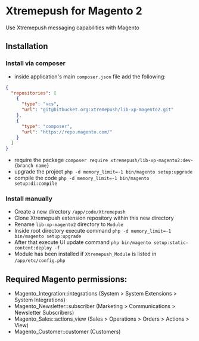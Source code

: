 # Xtremepush for Magento 2

Use Xtremepush messaging capabilities with Magento

## Installation

### Install via composer
- inside application's main `composer.json` file add the following:
```json
{
  "repositories": [
    {
      "type": "vcs",
      "url": "git@bitbucket.org:xtremepush/lib-xp-magento2.git"
    },
    {
      "type": "composer",
      "url": "https://repo.magento.com/"
    }
  ]
}
```
- require the package `composer require xtremepush/lib-xp-magento2:dev-{branch name}`
- upgrade the project `php -d memory_limit=-1 bin/magento setup:upgrade`
- compile the code `php -d memory_limit=-1 bin/magento setup:di:compile`

### Install manually
- Create a new directory `/app/code/Xtremepush`
- Clone Xtremepush extension repository within this new directory
- Rename `lib-xp-magento2` directory to `Module`
- Inside root directory execute command `php -d memory_limit=-1 bin/magento setup:upgrade`
- After that execute UI update command `php bin/magento setup:static-content:deploy -f`
- Module has been installed if `Xtremepush_Module` is listed in `/app/etc/config.php`

## Required Magento permissions:
- Magento_Integration::integrations (System > System Extensions > System Integrations)
- Magento_Newsletter::subscriber (Marketing > Communications > Newsletter Subscribers)
- Magento_Sales::actions_view (Sales > Operations > Orders > Actions > View)
- Magento_Customer::customer (Customers)

